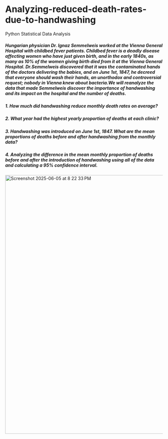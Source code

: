 # Analyzing-reduced-death-rates-due-to-handwashing
Python Statistical Data Analysis

##### Hungarian physician Dr. Ignaz Semmelweis worked at the Vienna General Hospital with childbed fever patients. Childbed fever is a deadly disease affecting women who have just given birth, and in the early 1840s, as many as 10% of the women giving birth died from it at the Vienna General Hospital. Dr.Semmelweis discovered that it was the contaminated hands of the doctors delivering the babies, and on June 1st, 1847, he decreed that everyone should wash their hands, an unorthodox and controversial request; nobody in Vienna knew about bacteria.We will reanalyze the data that made Semmelweis discover the importance of handwashing and its impact on the hospital and the number of deaths.

##### 1. How much did handwashing reduce monthly death rates on average?

##### 2. What year had the highest yearly proportion of deaths at each clinic? 

##### 3. Handwashing was introduced on June 1st, 1847. What are the mean proportions of deaths before and after handwashing from the monthly data? 

##### 4. Analyzing the difference in the mean monthly proportion of deaths before and after the introduction of handwashing using all of the data and calculating a 95% confidence interval. 

<img width="825" alt="Screenshot 2025-06-05 at 8 22 33 PM" src="https://github.com/user-attachments/assets/ccb4b07e-00c6-494f-a2f1-dd4293866cc1" />

